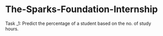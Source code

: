 # The-Sparks-Foundation-Internship
Task _1: Predict the percentage of a student based on the no. of study hours.
